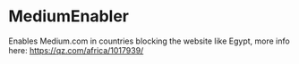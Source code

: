 # MediumEnabler
Enables Medium.com in countries blocking the website like Egypt, more info here: https://qz.com/africa/1017939/
